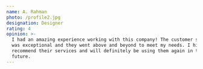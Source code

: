 ```yaml
---
name: A. Rahman
photo: /profile2.jpg
designation: Designer
rating: 4
opinion: >-
  I had an amazing experience working with this company! The customer service
  was exceptional and they went above and beyond to meet my needs. I highly
  recommend their services and will definitely be using them again in the
  future.
---
```



